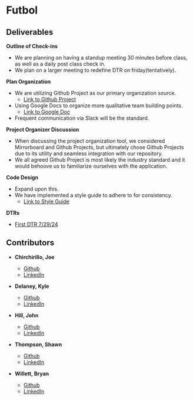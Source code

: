 # Futbol

## Deliverables

**Outline of Check-ins**
  * We are planning on having a standup meeting 30 minutes before class, as well as a daily post class check in.
  * We plan on a larger meeting to redefine DTR on friday(tentatively).

**Plan Organization**
  * We are utilizing Github Project as our primary organization source.
    * [Link to Github Project](https://github.com/users/kylomite/projects/3/views/1)
  * Using Google Docs to organize more qualitative team building points.
    * [Link to Google Doc](https://docs.google.com/document/d/15GMwPuLY4e56yfuwuGLphfTAbCh9uTJGeSz-cAkhpqg/edit)
  * Frequent communication via Slack will be the standard.

**Project Organizer Discussion**
  * When discussing the project organization tool, we considered Mirrorboard and Github Projects, but ultimately chose Github Projects due to its utility and seamless integration with our repository.
  * We all agreed Github Project is most likely the industry standard and it would behoove us to familiarize ourselves with the application.

**Code Design**
  * Expand upon this.
  * We have implemented a style guide to adhere to for consistency.
    * [Link to Style Guide](https://docs.google.com/document/d/1AS3GIR84IMyoNUbN8eiSnuM3o6o9fscvlKvjhJSxokc/edit)

**DTRs**
  * [First DTR 7/29/24](https://docs.google.com/document/d/1HEdpmbyhJbeJtJJ8pkOvZ5zeb07FeqkCZlBai6aSP0s/edit)



## Contributors

* **Chirchirillo, Joe**
  * [Github](https://github.com/jchirch)
  * [LinkedIn](https://www.linkedin.com/in/joe-chirchirillo-a73b09318/)

* **Delaney, Kyle**
  * [Github](https://github.com/kylomite)
  * [LinkedIn](https://www.linkedin.com/in/kyle-delaney-115164172/edit/forms/next-action/after-connect-add-position/)

* **Hill, John**
  * [Github](https://github.com/jphill19)
  * [LinkedIn](https://www.linkedin.com/in/john-hill-309715245/)

* **Thompson, Shawn**
  * [Github](https://github.com/SThompson05)
  * [LinkedIn](https://www.linkedin.com/in/shawn-thompson-16956267/)

* **Willett, Bryan**
  * [Github](https://github.com/bwillett2003)
  * [LinkedIn](https://www.youtube.com/watch?v=ub82Xb1C8os&ab_channel=JuiceboxHero)



